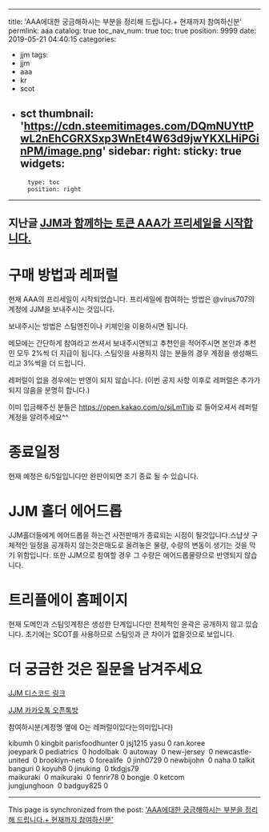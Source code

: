 
---
title: 'AAA에대한 궁금해하시는 부분을 정리해 드립니다.+ 현재까지 참여하신분'
permlink: aaa
catalog: true
toc_nav_num: true
toc: true
position: 9999
date: 2019-05-21 04:40:15
categories:
- jjm
tags:
- jjm
- aaa
- kr
- scot
- sct
thumbnail: 'https://cdn.steemitimages.com/DQmNUYttPwL2nEhCGRXSxp3WnEt4W63d9jwYKXLHiPGinPM/image.png'
sidebar:
    right:
        sticky: true
widgets:
    -
        type: toc
        position: right
---


지난글
[JJM과 함께하는 토큰 AAA가 프리세일을 시작합니다.](https://steemit.com/kr/@virus707/jjm-aaa)
----------------------------

# 구매 방법과 레퍼럴
현재 AAA의 프리세일이 시작되었습니다. 프리세일에 참여하는 방법은 @virus707의 계정에 JJM을 보내주시는 것입니다.

보내주시는 방법은 스팀엔진이나 키체인을 이용하시면 됩니다.

메모에는 간단하게 참여라고 쓰셔서 보내주시면되고 추천인을 적어주시면 본인과 추천인 모두 2%씩 더 지급이 됩니다. 스팀잇을 사용하지 않는 분들의 경우 계정을 생성해드리고 3%씩을 더 드립니다.

레퍼럴이 없을 경우에는 반영이 되지 않습니다. 
(이번 공지 사항 이후로 레퍼럴은 추가가 되지 않음을 분명히 합니다.)

이미 입금해주신 분들은 https://open.kakao.com/o/sjLmTlib 로 들어오셔서 레퍼럴 계정을 알려주세요^^





# 종료일정
현재 예정은 6/5일입니다만 완판이되면 조기 종료 될 수 있습니다.

# JJM 홀더 에어드롭
JJM홀더들에게 에어드롭을 하는건 사전판매가 종료되는 시점이 될것입니다.스냡샷 구체적인 일정을 공개하지 않는것은매도로 올려놓은 물량, 수량의 변동이 생기는 것을 막기 위함입니다.
 또한 JJM으로 참여할 경우 그 수량은 에어드롭물량으로 반영되지 않습니다.

# 트리플에이 홈페이지
현재 도메인과 스팀잇계정은 생성한 단계입니다만 전체적인 윤곽은 공개하지 않고 있습니다.
초기에는 SCOT를 사용하므로 스팀잇과 큰 차이가 없을것으로 보입니다.

# 더 궁금한 것은 질문을 남겨주세요

[JJM 디스코드 링크](https://discord.gg/kN6FgwB)

[JJM 카카오톡 오픈톡방](https://open.kakao.com/o/gpZy3Xhb)


참여하시분(계정명 옆에 O는 레퍼럴이있다는의미입니다)	

kibumh	0
kingbit	
parisfoodhunter	0
jsj1215	
yasu	0
ran.koree	
joeypark	0
pediatrics 	0
hodolbak 	0
autoway 	0
new-jersey 	0
newcastle-united 	0
brooklyn-nets 	0
forealife 	0
jinh0729	0
newbijohn 	0
naha	0
talkit 	
banguri	0
koyuh8	0
jinuking 	0
tkdgjs79 	
maikuraki 	0
maikuraki 	0
fenrir78	0
bongje 	0
ketcom	
jungjunghoon 	0
badguy825	0

- - -

This page is synchronized from the post: ['AAA에대한 궁금해하시는 부분을 정리해 드립니다.+ 현재까지 참여하신분'](https://steemit.com/@virus707/aaa)
